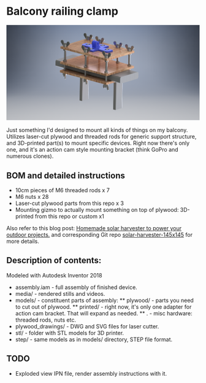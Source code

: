 # Balcony railing clamp

![screenshot](https://github.com/panovvv/balcony-railing-clamp/raw/master/media/assembly.png?raw=true)

Just something I'd designed to mount all kinds of things on my balcony.
Utilizes laser-cut plywood and threaded rods for generic support structure,
and 3D-printed part(s) to mount specific devices. Right now there's only
one, and it's an action cam style mounting bracket (think GoPro and numerous clones).

## BOM and detailed instructions
* 10cm pieces of M6 threaded rods x 7
* M6 nuts x 28
* Laser-cut plywood parts from this repo x 3
* Mounting gizmo to actually mount something on top of plywood: 3D-printed from this repo or custom x1

Also refer to this blog post: [Homemade solar harvester to power your outdoor projects.](https://www.shortn0tes.com/2019/07/solar-harvester.html)
and corresponding Git repo [solar-harvester-145x145](https://github.com/panovvv/solar-harvester-145x145) for more details.

## Description of contents:
Modeled with Autodesk Inventor 2018

* assembly.iam - full assembly of finished device.
* media/ - rendered stills and videos.
* models/ - constituent parts of assembly:
** plywood/ - parts you need to cut out of plywood.
** printed/ - right now, it's only one adapter for action cam bracket. That will expand as needed.
** . - misc hardware: threaded rods, nuts etc. 
* plywood_drawings/ - DWG and SVG files for laser cutter.
* stl/ - folder with STL models for 3D printer.
* step/ - same models as in models/ directory, STEP file format. 

## TODO
* Exploded view IPN file, render assembly instructions with it.
